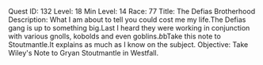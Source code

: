 Quest ID: 132
Level: 18
Min Level: 14
Race: 77
Title: The Defias Brotherhood
Description: What I am about to tell you could cost me my life.The Defias gang is up to something big.Last I heard they were working in conjunction with various gnolls, kobolds and even goblins.$b$bTake this note to Stoutmantle.It explains as much as I know on the subject.
Objective: Take Wiley's Note to Gryan Stoutmantle in Westfall.
